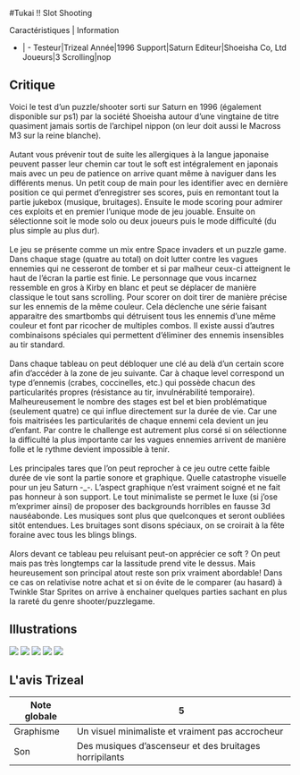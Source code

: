 #Tukai !! Slot Shooting

Caractéristiques | Information
- | -
Testeur|Trizeal
Année|1996
Support|Saturn
Editeur|Shoeisha Co, Ltd 
Joueurs|3
Scrolling|nop

## Critique
Voici le test d’un puzzle/shooter sorti sur Saturn en 1996 (également disponible sur ps1) par la société Shoeisha autour d’une vingtaine de titre quasiment jamais sortis de l’archipel nippon (on leur doit aussi le Macross M3 sur la reine blanche).<br/><br/>Autant vous prévenir tout de suite les allergiques à la langue japonaise peuvent passer leur chemin car tout le soft est intégralement en japonais mais avec un peu de patience on arrive quant même à naviguer dans les différents menus. Un petit coup de main pour les identifier avec en dernière position ce qui permet d’enregistrer ses scores, puis en remontant tout la partie jukebox (musique, bruitages). Ensuite le mode scoring pour admirer ces exploits et en premier l’unique mode de jeu jouable. Ensuite on sélectionne soit le mode solo ou deux joueurs puis le mode difficulté (du plus simple au plus dur).<br/><br/>Le jeu se présente comme un mix entre Space invaders et un puzzle game. Dans chaque stage (quatre au total) on doit lutter contre les vagues ennemies qui ne cesseront de tomber et si par malheur ceux-ci atteignent le haut de l’écran la partie est finie. Le personnage que vous incarnez ressemble en gros à Kirby en blanc et peut se déplacer de manière classique le tout sans scrolling. Pour scorer on doit tirer de manière précise sur les ennemis de la même couleur. Cela déclenche une série faisant apparaitre des smartbombs qui détruisent tous les ennemis d’une même couleur et font par ricocher de multiples combos. Il existe aussi d’autres combinaisons spéciales qui permettent d’éliminer des ennemis insensibles au tir standard.<br/><br/>Dans chaque tableau on peut débloquer une clé au delà d’un certain score afin d’accéder à la zone de jeu suivante. Car à chaque level correspond un type d’ennemis (crabes, coccinelles, etc.) qui possède chacun des particularités propres (résistance au tir, invulnérabilité temporaire). Malheureusement le nombre des stages est bel et bien problématique (seulement quatre) ce qui influe directement sur la durée de vie. Car une fois maitrisées les particularités de chaque ennemi cela devient un jeu d’enfant. Par contre le challenge est autrement plus corsé si on sélectionne la difficulté la plus importante car les vagues ennemies arrivent de manière folle et le rythme devient impossible à tenir.<br/><br/>Les principales tares que l’on peut reprocher à ce jeu outre cette faible durée de vie sont la partie sonore et graphique. Quelle catastrophe visuelle pour un jeu Saturn -_-. L’aspect graphique n’est vraiment soigné et ne fait pas honneur à son support. Le tout minimaliste se permet le luxe (si j’ose m’exprimer ainsi) de proposer des backgrounds horribles en fausse 3d nauséabonde. Les musiques sont plus que quelconques et seront oubliées sitôt entendues. Les bruitages sont disons spéciaux, on se croirait à la fête foraine avec tous les blings blings.<br/><br/>Alors devant ce tableau peu reluisant peut-on apprécier ce soft ? On peut mais pas très longtemps car la lassitude prend vite le dessus. Mais heureusement son principal atout reste son prix vraiment abordable! Dans ce cas on relativise notre achat et si on évite de le comparer (au hasard) à Twinkle Star Sprites on arrive à enchainer quelques parties sachant en plus la rareté du genre shooter/puzzlegame.

## Illustrations
![](http://www.shmup.com/images/thumbs/img_fiche_1_1354.jpg)
![](http://www.shmup.com/images/thumbs/img_fiche_2_1354.jpg)
![](http://www.shmup.com/images/thumbs/img_fiche_3_1354.jpg)
![](http://www.shmup.com/images/thumbs/)
![](http://www.shmup.com/images/thumbs/)

## L'avis Trizeal
Note globale|5
-|-
Graphisme|Un visuel minimaliste et vraiment pas accrocheur
Son|Des musiques d’ascenseur et des bruitages horripilants
